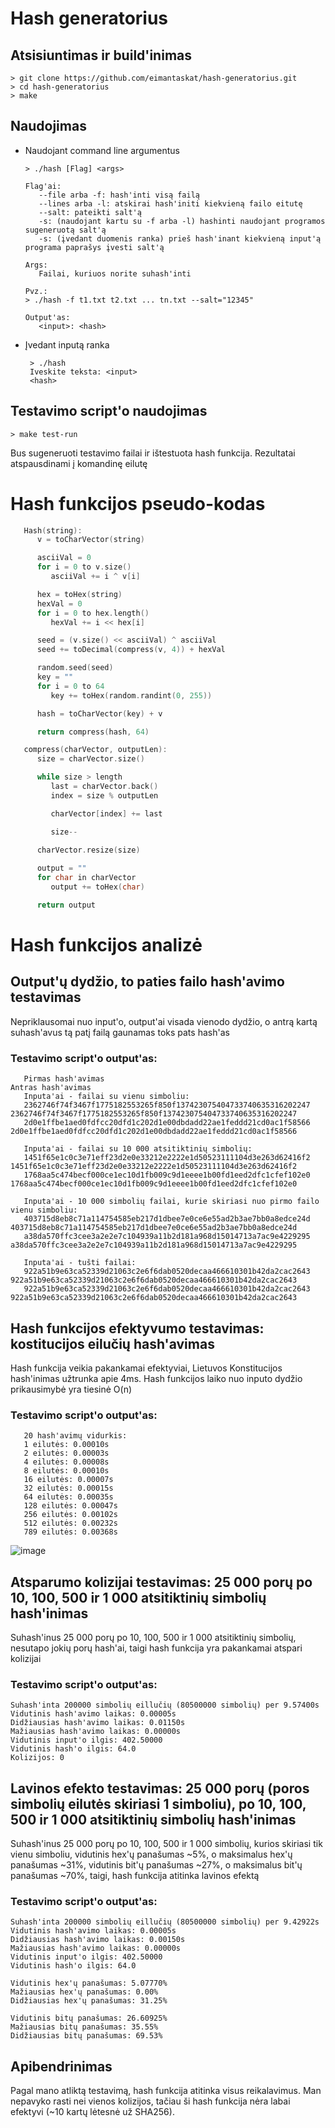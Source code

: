 # Hash generatorius

## Atsisiuntimas ir build'inimas
   ```console
   > git clone https://github.com/eimantaskat/hash-generatorius.git
   > cd hash-generatorius
   > make
   ```

## Naudojimas
* Naudojant command line argumentus
   ```console
   > ./hash [Flag] <args>

   Flag'ai:
      --file arba -f: hash'inti visą failą
      --lines arba -l: atskirai hash'initi kiekvieną failo eitutę
      --salt: pateikti salt'ą
      -s: (naudojant kartu su -f arba -l) hashinti naudojant programos sugeneruotą salt'ą
      -s: (įvedant duomenis ranka) prieš hash'inant kiekvieną input'ą programa paprašys įvesti salt'ą

   Args:
      Failai, kuriuos norite suhash'inti

   Pvz.:
   > ./hash -f t1.txt t2.txt ... tn.txt --salt="12345"

   Output'as:
      <input>: <hash>
   ```
* Įvedant inputą ranka
   ```console
    > ./hash
    Iveskite teksta: <input>
    <hash>
  ```

## Testavimo script'o naudojimas
   ```console
   > make test-run
   ```
   Bus sugeneruoti testavimo failai ir ištestuota hash funkcija. Rezultatai atspausdinami į komandinę eilutę

# Hash funkcijos pseudo-kodas
```c++
   Hash(string):
      v = toCharVector(string)

      asciiVal = 0
      for i = 0 to v.size()
         asciiVal += i ^ v[i]

      hex = toHex(string)
      hexVal = 0
      for i = 0 to hex.length()
         hexVal += i << hex[i]

      seed = (v.size() << asciiVal) ^ asciiVal
      seed += toDecimal(compress(v, 4)) + hexVal

      random.seed(seed)
      key = ""
      for i = 0 to 64
         key += toHex(random.randint(0, 255))

      hash = toCharVector(key) + v

      return compress(hash, 64)
```
```c++
   compress(charVector, outputLen):
      size = charVector.size()

      while size > length
         last = charVector.back()
         index = size % outputLen

         charVector[index] += last

         size--
      
      charVector.resize(size)

      output = ""
      for char in charVector
         output += toHex(char)

      return output
```
# Hash funkcijos analizė

## Output'ų dydžio, to paties failo hash'avimo testavimas
Nepriklausomai nuo input'o, output'ai visada vienodo dydžio, o antrą kartą suhash'avus tą patį failą gaunamas toks pats hash'as

### Testavimo script'o output'as:
```console
   Pirmas hash'avimas                                               Antras hash'avimas
   Inputa'ai - failai su vienu simboliu:
   2362746f74f3467f1775182553265f850f137423075404733740635316202247 2362746f74f3467f1775182553265f850f137423075404733740635316202247
   2d0e1ffbe1aed0fdfcc20dfd1c202d1e00dbdadd22ae1feddd21cd0ac1f58566 2d0e1ffbe1aed0fdfcc20dfd1c202d1e00dbdadd22ae1feddd21cd0ac1f58566

   Inputa'ai - failai su 10 000 atsitiktinių simbolių:
   1451f65e1c0c3e71eff23d2e0e33212e2222e1d50523111104d3e263d62416f2 1451f65e1c0c3e71eff23d2e0e33212e2222e1d50523111104d3e263d62416f2
   1768aa5c474becf000ce1ec10d1fb009c9d1eeee1b00fd1eed2dfc1cfef102e0 1768aa5c474becf000ce1ec10d1fb009c9d1eeee1b00fd1eed2dfc1cfef102e0

   Inputa'ai - 10 000 simbolių failai, kurie skiriasi nuo pirmo failo vienu simboliu:
   403715d8eb8c71a114754585eb217d1dbee7e0ce6e55ad2b3ae7bb0a8edce24d 403715d8eb8c71a114754585eb217d1dbee7e0ce6e55ad2b3ae7bb0a8edce24d
   a38da570ffc3cee3a2e2e7c104939a11b2d181a968d15014713a7ac9e4229295 a38da570ffc3cee3a2e2e7c104939a11b2d181a968d15014713a7ac9e4229295

   Inputa'ai - tušti failai:
   922a51b9e63ca52339d21063c2e6f6dab0520decaa466610301b42da2cac2643 922a51b9e63ca52339d21063c2e6f6dab0520decaa466610301b42da2cac2643
   922a51b9e63ca52339d21063c2e6f6dab0520decaa466610301b42da2cac2643 922a51b9e63ca52339d21063c2e6f6dab0520decaa466610301b42da2cac2643
```


## Hash funkcijos efektyvumo testavimas: kostitucijos eilučių hash'avimas
Hash funkcija veikia pakankamai efektyviai, Lietuvos Konstitucijos hash'inimas užtrunka apie 4ms. Hash funkcijos laiko nuo inputo dydžio prikausimybė yra tiesinė O(n)

### Testavimo script'o output'as:
```console
   20 hash'avimų vidurkis:
   1 eilutės: 0.00010s
   2 eilutės: 0.00003s
   4 eilutės: 0.00008s
   8 eilutės: 0.00010s
   16 eilutės: 0.00007s
   32 eilutės: 0.00015s
   64 eilutės: 0.00035s
   128 eilutės: 0.00047s
   256 eilutės: 0.00102s
   512 eilutės: 0.00232s
   789 eilutės: 0.00368s
```  
![image](https://user-images.githubusercontent.com/80033246/192839927-b912f03b-d12e-4301-8fb2-e6d4096d3437.png)

## Atsparumo kolizijai testavimas: 25 000 porų po 10, 100, 500 ir 1 000 atsitiktinių simbolių hash'inimas
Suhash'inus 25 000 porų po 10, 100, 500 ir 1 000 atsitiktinių simbolių, nesutapo jokių porų hash'ai, taigi hash funkcija yra pakankamai atspari kolizijai
### Testavimo script'o output'as:
```console
Suhash'inta 200000 simbolių eillučių (80500000 simbolių) per 9.57400s
Vidutinis hash'avimo laikas: 0.00005s
Didžiausias hash'avimo laikas: 0.01150s
Mažiausias hash'avimo laikas: 0.00000s
Vidutinis input'o ilgis: 402.50000
Vidutinis hash'o ilgis: 64.0
Kolizijos: 0
```

## Lavinos efekto testavimas: 25 000 porų (poros simbolių eilutės skiriasi 1 simboliu), po 10, 100, 500 ir 1 000 atsitiktinių simbolių hash'inimas 
Suhash'inus 25 000 porų po 10, 100, 500 ir 1 000 simbolių, kurios skiriasi tik vienu simboliu, vidutinis hex'ų panašumas ~5%, o maksimalus hex'ų panašumas ~31%, vidutinis bit'ų panašumas ~27%, o maksimalus bit'ų panašumas ~70%, taigi, hash funkcija atitinka lavinos efektą

### Testavimo script'o output'as:
```console
Suhash'inta 200000 simbolių eillučių (80500000 simbolių) per 9.42922s
Vidutinis hash'avimo laikas: 0.00005s
Didžiausias hash'avimo laikas: 0.00150s
Mažiausias hash'avimo laikas: 0.00000s
Vidutinis input'o ilgis: 402.50000
Vidutinis hash'o ilgis: 64.0

Vidutinis hex'ų panašumas: 5.07770%
Mažiausias hex'ų panašumas: 0.00%
Didžiausias hex'ų panašumas: 31.25%

Vidutinis bitų panašumas: 26.60925%
Mažiausias bitų panašumas: 35.55%
Didžiausias bitų panašumas: 69.53%
```

## Apibendrinimas
Pagal mano atliktą testavimą, hash funkcija atitinka visus reikalavimus. Man nepavyko rasti nei vienos kolizijos, tačiau ši hash funkcija nėra labai efektyvi (~10 kartų lėtesnė už SHA256).